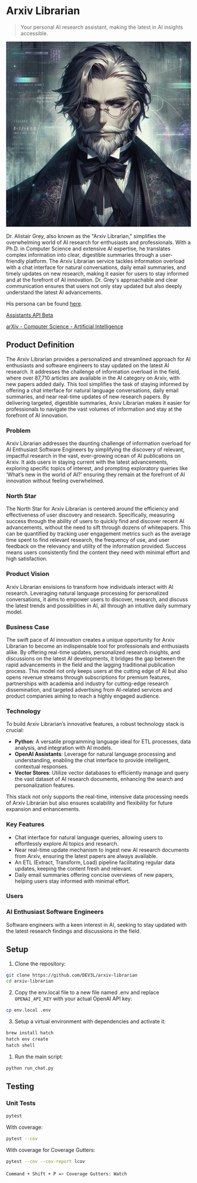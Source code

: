 # Arxiv Librarian

> Your personal AI research assistant, making the latest in AI insights accessible.

![Arxiv Librarian](data/about/Arxiv_Librarian.png)

Dr. Alistair Grey, also known as the "Arxiv Librarian," simplifies the overwhelming world of AI research for enthusiasts and professionals. With a Ph.D. in Computer Science and extensive AI expertise, he translates complex information into clear, digestible summaries through a user-friendly platform. The Arxiv Librarian service tackles information overload with a chat interface for natural conversations, daily email summaries, and timely updates on new research, making it easier for users to stay informed and at the forefront of AI innovation. Dr. Grey's approachable and clear communication ensures that users not only stay updated but also deeply understand the latest AI advancements.

His persona can be found [here](persona.md).

[Assistants API Beta](https://platform.openai.com/docs/assistants/overview)

[arXiv - Computer Science - Artificial Intelligence](https://arxiv.org/list/cs.AI/recent)

## Product Definition

The Arxiv Librarian provides a personalized and streamlined approach for AI enthusiasts and software engineers to stay updated on the latest AI research. It addresses the challenge of information overload in the field, where over 87,710 articles are available in the AI category on Arxiv, with new papers added daily. This tool simplifies the task of staying informed by offering a chat interface for natural language conversations, daily email summaries, and near real-time updates of new research papers. By delivering targeted, digestible summaries, Arxiv Librarian makes it easier for professionals to navigate the vast volumes of information and stay at the forefront of AI innovation.

### Problem

Arxiv Librarian addresses the daunting challenge of information overload for AI Enthusiast Software Engineers by simplifying the discovery of relevant, impactful research in the vast, ever-growing ocean of AI publications on Arxiv. It aids users in staying current with the latest advancements, exploring specific topics of interest, and prompting exploratory queries like ‘What’s new in the world of AI?’ ensuring they remain at the forefront of AI innovation without feeling overwhelmed.

### North Star

The North Star for Arxiv Librarian is centered around the efficiency and effectiveness of user discovery and research. Specifically, measuring success through the ability of users to quickly find and discover recent AI advancements, without the need to sift through dozens of whitepapers. This can be quantified by tracking user engagement metrics such as the average time spent to find relevant research, the frequency of use, and user feedback on the relevancy and utility of the information provided. Success means users consistently find the content they need with minimal effort and high satisfaction.

### Product Vision

Arxiv Librarian envisions to transform how individuals interact with AI research. Leveraging natural language processing for personalized conversations, it aims to empower users to discover, research, and discuss the latest trends and possibilities in AI, all through an intuitive daily summary model.

### Business Case

The swift pace of AI innovation creates a unique opportunity for Arxiv Librarian to become an indispensable tool for professionals and enthusiasts alike. By offering real-time updates, personalized research insights, and discussions on the latest AI developments, it bridges the gap between the rapid advancements in the field and the lagging traditional publication process. This model not only keeps users at the cutting edge of AI but also opens revenue streams through subscriptions for premium features, partnerships with academia and industry for cutting-edge research dissemination, and targeted advertising from AI-related services and product companies aiming to reach a highly engaged audience.

### Technology

To build Arxiv Librarian’s innovative features, a robust technology stack is crucial:

- **Python**: A versatile programming language ideal for ETL processes, data analysis, and integration with AI models.
- **OpenAI Assistants**: Leverage for natural language processing and understanding, enabling the chat interface to provide intelligent, contextual responses.
- **Vector Stores**: Utilize vector databases to efficiently manage and query the vast dataset of AI research documents, enhancing the search and personalization features.

This stack not only supports the real-time, intensive data processing needs of Arxiv Librarian but also ensures scalability and flexibility for future expansion and enhancements.

### Key Features

- Chat interface for natural language queries, allowing users to effortlessly explore AI topics and research.
- Near real-time update mechanism to ingest new AI research documents from Arxiv, ensuring the latest papers are always available.
- An ETL (Extract, Transform, Load) pipeline facilitating regular data updates, keeping the content fresh and relevant.
- Daily email summaries offering concise overviews of new papers, helping users stay informed with minimal effort.

### Users

### AI Enthusiast Software Engineers

Software engineers with a keen interest in AI, seeking to stay updated with the latest research findings and discussions in the field.

## Setup

1. Clone the repository:

```bash
git clone https://github.com/DEV3L/arxiv-librarian
cd arxiv-librarian
```

2. Copy the env.local file to a new file named .env and replace `OPENAI_API_KEY` with your actual OpenAI API key:

```bash
cp env.local .env
```

3. Setup a virtual environment with dependencies and activate it:

```bash
brew install hatch
hatch env create
hatch shell
```

1. Run the main script:

```bash
python run_chat.py
```

## Testing

### Unit Tests

```bash
pytest
```

With coverage:

```bash
pytest --cov
```

With coverage for Coverage Gutters:

```bash
pytest --cov --cov-report lcov

Command + Shift + P => Coverage Gutters: Watch
```
